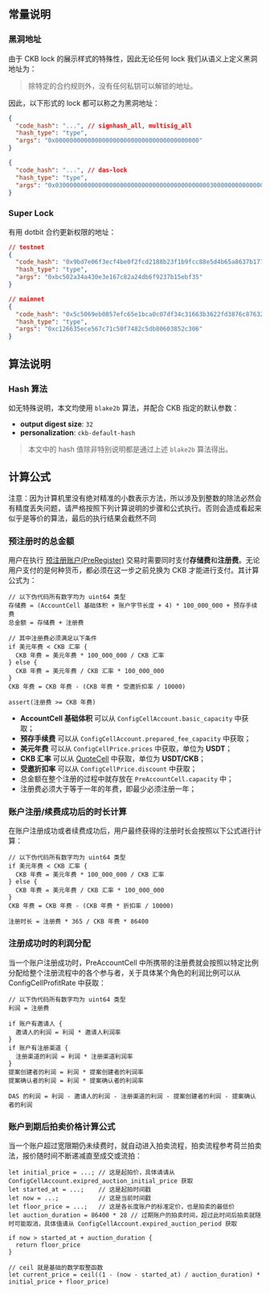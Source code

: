 ## 常量说明

### 黑洞地址

由于 CKB lock 的展示样式的特殊性，因此无论任何 lock 我们从语义上定义黑洞地址为：

> 除特定的合约规则外，没有任何私钥可以解锁的地址。

因此，以下形式的 lock 都可以称之为黑洞地址：

```json
{
  "code_hash": "...", // signhash_all, multisig_all
  "hash_type": "type",
  "args": "0x0000000000000000000000000000000000000000"
}

{
  "code_hash": "...", // das-lock
  "hash_type": "type",
  "args": "0x030000000000000000000000000000000000000000030000000000000000000000000000000000000000"
}
```

### Super Lock

有用 dotbit 合约更新权限的地址：

```json
// testnet
{
  "code_hash": "0x9bd7e06f3ecf4be0f2fcd2188b23f1b9fcc88e5d4b65a8637b17723bbda3cce8",
  "hash_type": "type",
  "args": "0xbc502a34a430e3e167c82a24db6f9237b15ebf35"
}

// mainnet
{
  "code_hash": "0x5c5069eb0857efc65e1bca0c07df34c31663b3622fd3876c876320fc9634e2a8",
  "hash_type": "type",
  "args": "0xc126635ece567c71c50f7482c5db80603852c306"
}
```


## 算法说明

### Hash 算法

如无特殊说明，本文均使用 `blake2b` 算法，并配合 CKB 指定的默认参数：

- **output digest size**: `32`
- **personalization**: `ckb-default-hash`

> 本文中的 hash 值除非特别说明都是通过上述 `blake2b` 算法得出。


## 计算公式

注意：因为计算机里没有绝对精准的小数表示方法，所以涉及到整数的除法必然会有精度丢失问题，请严格按照下列计算说明的步骤和公式执行。否则会造成看起来似乎是等价的算法，最后的执行结果会截然不同

### 预注册时的总金额

用户在执行 [预注册账户(PreRegister)](交易结构协议.md#PreRegister) 交易时需要同时支付**存储费**和**注册费**。无论用户支付的是何种货币，都必须在这一步之前兑换为 CKB 才能进行支付。其计算公式为：

```
// 以下伪代码所有数字均为 uint64 类型
存储费 = (AccountCell 基础体积 + 账户字节长度 + 4) * 100_000_000 + 预存手续费
总金额 = 存储费 + 注册费

// 其中注册费必须满足以下条件
if 美元年费 < CKB 汇率 {
  CKB 年费 = 美元年费 * 100_000_000 / CKB 汇率
} else {
  CKB 年费 = 美元年费 / CKB 汇率 * 100_000_000
}
CKB 年费 = CKB 年费 - (CKB 年费 * 受邀折扣率 / 10000)

assert(注册费 >= CKB 年费)
```

- **AccountCell 基础体积** 可以从 `ConfigCellAccount.basic_capacity` 中获取；
- **预存手续费** 可以从 `ConfigCellAccount.prepared_fee_capacity` 中获取；
- **美元年费** 可以从 `ConfigCellPrice.prices` 中获取，单位为 **USDT**；
- **CKB 汇率** 可以从 [QuoteCell](Cell-结构协议.md#QuoteCell) 中获取，单位为 **USDT/CKB**；
- **受邀折扣率** 可以从 `ConfigCellPrice.discount` 中获取；
- 总金额在整个注册的过程中就存放在 `PreAccountCell.capacity` 中；
- 注册费必须大于等于一年的年费，即最少必须注册一年；


### 账户注册/续费成功后的时长计算

在账户注册成功或者续费成功后，用户最终获得的注册时长会按照以下公式进行计算：

```
// 以下伪代码所有数字均为 uint64 类型
if 美元年费 < CKB 汇率 {
  CKB 年费 = 美元年费 * 100_000_000 / CKB 汇率
} else {
  CKB 年费 = 美元年费 / CKB 汇率 * 100_000_000
}
CKB 年费 = CKB 年费 - (CKB 年费 * 折扣率 / 10000)

注册时长 = 注册费 * 365 / CKB 年费 * 86400
```


### 注册成功时的利润分配

当一个账户注册成功时，PreAccountCell 中所携带的注册费就会按照以特定比例分配给整个注册流程中的各个参与者，关于具体某个角色的利润比例可以从 ConfigCellProfitRate 中获取：

```
// 以下伪代码所有数字均为 uint64 类型
利润 = 注册费

if 账户有邀请人 {
  邀请人的利润 = 利润 * 邀请人利润率
}
if 账户有注册渠道 {
  注册渠道的利润 = 利润 * 注册渠道利润率
}
提案创建者的利润 = 利润 * 提案创建者的利润率
提案确认者的利润 = 利润 * 提案确认者的利润率

DAS 的利润 = 利润 - 邀请人的利润 - 注册渠道的利润 - 提案创建者的利润 - 提案确认者的利润
```


### 账户到期后拍卖价格计算公式

当一个账户超过宽限期仍未续费时，就自动进入拍卖流程，拍卖流程参考荷兰拍卖法，报价随时间不断递减直至成交或流拍：

```
let initial_price = ...; // 这是起拍价，具体请请从 ConfigCellAccount.exipred_auction_initial_price 获取
let started_at = ...;    // 这是起拍时间戳
let now = ...;           // 这是当前时间戳
let floor_price = ...;   // 这是各长度账户的标准定价，也是拍卖的最低价
let auction_duration = 86400 * 28 // 过期账户的拍卖时间，超过此时间后拍卖就随时可能取消，具体值请从 ConfigCellAccount.expired_auction_period 获取

if now > started_at + auction_duration {
  return floor_price
}

// ceil 就是基础的数学取整函数
let current_price = ceil((1 - (now - started_at) / auction_duration) * initial_price + floor_price)
```
